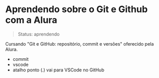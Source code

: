 # Aprendendo sobre o Git e Github com a Alura

> Status: aprendendo

Cursando "Git e GitHub: repositório, commit e versões" oferecido pela Alura.


- commit
- vscode
- atalho ponto (.) vai para VSCode no GitHub

